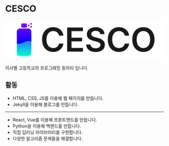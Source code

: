 # CESCO

![CESCO](../CESCO_LONG_PATH.svg)

이사벨 고등학교의 프로그래밍 동아리 입니다.

## 활동

- HTML, CSS, JS를 이용해 웹 페이지를 만듭니다.
- Jekyll을 이용해 블로그를 만듭니다.

---

- React, Vue를 이용해 프론트엔드를 만듭니다.
- Python을 이용해 백엔드를 만듭니다.
- 직접 딥러닝 라이브러리를 구현합니다.
- 다양한 알고리즘 문제들을 해결합니다.
